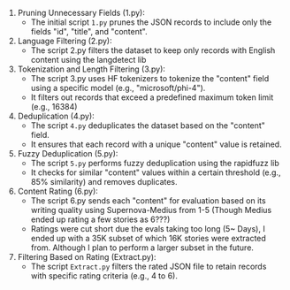 1. Pruning Unnecessary Fields (1.py):
   - The initial script `1.py` prunes the JSON records to include only the fields "id", "title", and "content".
2. Language Filtering (2.py):
   - The script 2.py filters the dataset to keep only records with English content using the langdetect lib
3. Tokenization and Length Filtering (3.py):
   - The script 3.py uses HF tokenizers to tokenize the "content" field using a specific model (e.g., "microsoft/phi-4"). 
   - It filters out records that exceed a predefined maximum token limit (e.g., 16384)  
4. Deduplication (4.py):
   - The script `4.py` deduplicates the dataset based on the "content" field. 
   - It ensures that each record with a unique "content" value is retained.
5. Fuzzy Deduplication (5.py):
   - The script `5.py` performs fuzzy deduplication using the rapidfuzz lib
   - It checks for similar "content" values within a certain threshold (e.g., 85% similarity) and removes duplicates.
6. Content Rating (6.py):
   - The script 6.py sends each "content" for evaluation based on its writing quality using Supernova-Medius from 1-5 (Though Medius ended up rating a few stories as 6???)
   - Ratings were cut short due the evals taking too long (5~ Days), I ended up with a 35K subset of which 16K stories were extracted from. Although I plan to perform a larger subset in the future. 
7. Filtering Based on Rating (Extract.py):
   - The script `Extract.py` filters the rated JSON file to retain records with specific rating criteria (e.g., 4 to 6).
